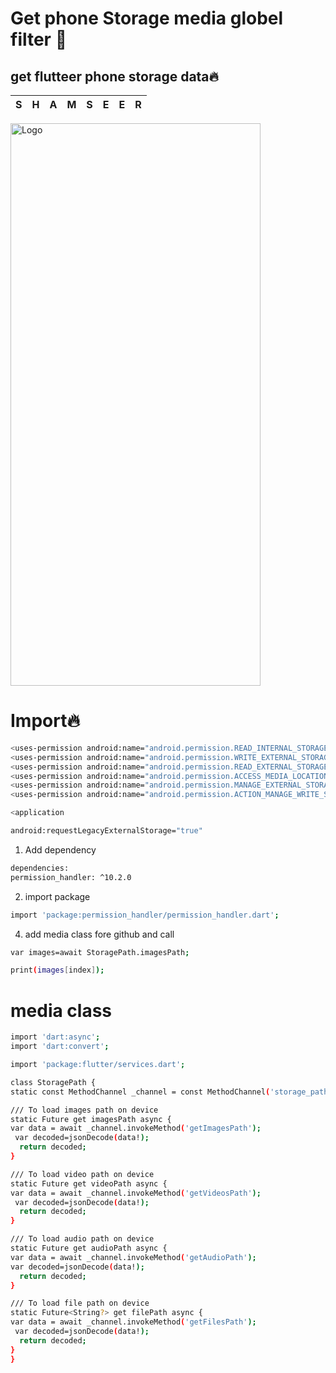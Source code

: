 # Get phone Storage media globel filter 📱

## get flutteer phone storage data🔥
| S | H | A | M | S | E | E | R |
|-|-|-|-|-|-|-|-|

   <img src="https://devshamseer.github.io/Get-phone-storage-data/Screenshot_1674384360.png" alt="Logo" width="400" height="900"> 
   
   


# Import🔥

  ```sh
<uses-permission android:name="android.permission.READ_INTERNAL_STORAGE" />
<uses-permission android:name="android.permission.WRITE_EXTERNAL_STORAGE" />
<uses-permission android:name="android.permission.READ_EXTERNAL_STORAGE" />
<uses-permission android:name="android.permission.ACCESS_MEDIA_LOCATION" />
<uses-permission android:name="android.permission.MANAGE_EXTERNAL_STORAGE" />
<uses-permission android:name="android.permission.ACTION_MANAGE_WRITE_SETTINGS" />
   ```

  ```sh
 <application
 
  android:requestLegacyExternalStorage="true"
   ```


1. Add dependency
  ```sh
dependencies:
  permission_handler: ^10.2.0
  ```
  2. import package

  ```sh
import 'package:permission_handler/permission_handler.dart';
   ```
   
4. add media class fore github and call 

  ```sh
var images=await StoragePath.imagesPath;

 print(images[index]);
   ```
   
 # media class
 
 
  ```sh
import 'dart:async';
import 'dart:convert';

import 'package:flutter/services.dart';

class StoragePath {
  static const MethodChannel _channel = const MethodChannel('storage_path');

  /// To load images path on device
  static Future get imagesPath async {
  var data = await _channel.invokeMethod('getImagesPath');
   var decoded=jsonDecode(data!);
    return decoded;
  }

  /// To load video path on device
  static Future get videoPath async {
 var data = await _channel.invokeMethod('getVideosPath');
   var decoded=jsonDecode(data!);
    return decoded;
  }

  /// To load audio path on device
  static Future get audioPath async {
 var data = await _channel.invokeMethod('getAudioPath');
  var decoded=jsonDecode(data!);
    return decoded;
  }

  /// To load file path on device
  static Future<String?> get filePath async {
 var data = await _channel.invokeMethod('getFilesPath');
   var decoded=jsonDecode(data!);
    return decoded;
  }
}

   ```
 
   
